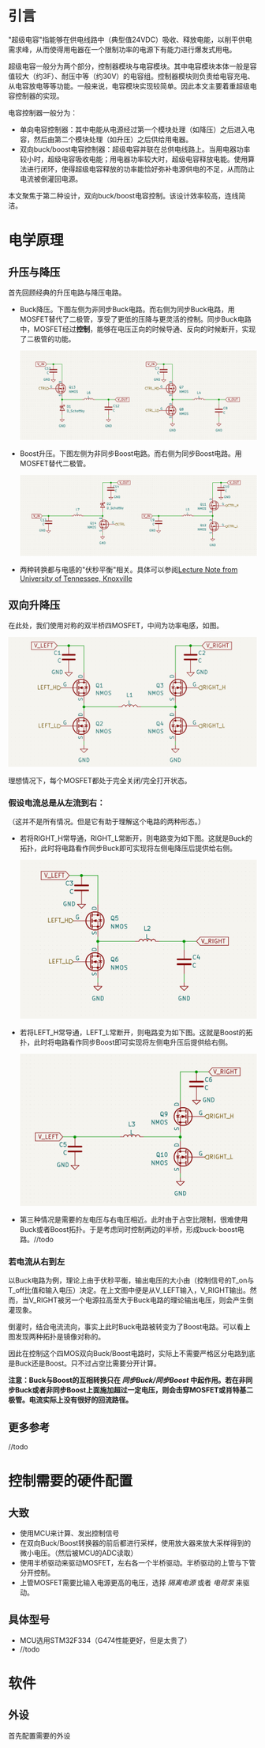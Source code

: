 # 引言

"超级电容"指能够在供电线路中（典型值24VDC）吸收、释放电能，以削平供电需求峰，从而使得用电器在一个限制功率的电源下有能力进行爆发式用电。

超级电容一般分为两个部分，控制器模块与电容模块。其中电容模块本体一般是容值较大（约3F）、耐压中等（约30V）的电容组。控制器模块则负责给电容充电、从电容放电等等功能。一般来说，电容模块实现较简单。因此本文主要着重超级电容控制器的实现。

电容控制器一般分为：

- 单向电容控制器：其中电能从电源经过第一个模块处理（如降压）之后进入电容，然后由第二个模块处理（如升压）之后供给用电器。
- 双向buck/boost电容控制器：超级电容并联在总供电线路上。当用电器功率较小时，超级电容吸收电能；用电器功率较大时，超级电容释放电能。使用算法进行闭环，使得超级电容释放的功率能恰好弥补电源供电的不足，从而防止电流被倒灌回电源。

本文聚焦于第二种设计，双向buck/boost电容控制。该设计效率较高，连线简洁。

# 电学原理

## 升压与降压

首先回顾经典的升压电路与降压电路。

- Buck降压。下图左侧为非同步Buck电路。而右侧为同步Buck电路，用MOSFET替代了二极管，享受了更低的压降与更灵活的控制。同步Buck电路中，MOSFET经过**控制**，能够在电压正向的时候导通、反向的时候断开，实现了二极管的功能。

    ![image-20230501022459277](assets/buck_asynchronous_synchronous.png)
    
- Boost升压。下图左侧为非同步Boost电路。而右侧为同步Boost电路。用MOSFET替代二极管。

    ![image-20230501023315945](assets/boost_asynchronous_synchronous.png)
    
- 两种转换都与电感的"伏秒平衡"相关。具体可以参阅[Lecture Note from University of Tennessee, Knoxville](http://web.eecs.utk.edu/~dcostine/ECE481/Fall2017/lectures/L3_out.pdf)


## 双向升降压

在此处，我们使用对称的双半桥四MOSFET，中间为功率电感，如图。

![image-principle-1](assets/h_bridge.png)

理想情况下，每个MOSFET都处于完全关闭/完全打开状态。

### 假设电流总是从左流到右：

（这并不是所有情况。但是它有助于理解这个电路的两种形态。）

- 若将RIGHT_H常导通，RIGHT_L常断开，则电路变为如下图。这就是Buck的拓扑，此时将电路看作同步Buck即可实现将左侧电降压后提供给右侧。

    ![image-20230501021718554](assets/h_bridge_as_buck.png)

- 若将LEFT_H常导通，LEFT_L常断开，则电路变为如下图。这就是Boost的拓扑，此时将电路看作同步Boost即可实现将左侧电升压后提供给右侧。

    ![image-20230501022113001](assets/h_bridge_as_boost.png)

- 第三种情况是需要的左电压与右电压相近。此时由于占空比限制，很难使用Buck或者Boost拓扑。于是考虑同时控制两边的半桥，形成buck-boost电路。//todo

### 若电流从右到左

以Buck电路为例，理论上由于伏秒平衡，输出电压的大小由（控制信号的T_on与T_off比值和输入电压）决定。在上文图中便是从V_LEFT输入，V_RIGHT输出。然而，当V_RIGHT被另一个电源拉高至大于Buck电路的理论输出电压，则会产生倒灌现象。

倒灌时，结合电流流向，事实上此时Buck电路被转变为了Boost电路。可以看上图发现两种拓扑是镜像对称的。

因此在控制这个四MOS双向Buck/Boost电路时，实际上不需要严格区分电路到底是Buck还是Boost。只不过占空比需要分开计算。

**注意：Buck与Boost的互相转换只在 *同步Buck/同步Boost* 中起作用。若在非同步Buck或者非同步Boost上面施加超过一定电压，则会击穿MOSFET或肖特基二极管。电流实际上没有很好的回流路径。**

## 更多参考
//todo

# 控制需要的硬件配置

## 大致

- 使用MCU来计算、发出控制信号
- 在双向Buck/Boost转换器的前后都进行采样，使用放大器来放大采样得到的微小电压。（然后被MCU的ADC读取）
- 使用半桥驱动来驱动MOSFET，左右各一个半桥驱动。半桥驱动的上管与下管分开控制。
- 上管MOSFET需要比输入电源更高的电压，选择 *隔离电源*  或者 *电荷泵* 来驱动。

## 具体型号

- MCU选用STM32F334（G474性能更好，但是太贵了）
- //todo

# 软件

## 外设

首先配置需要的外设

